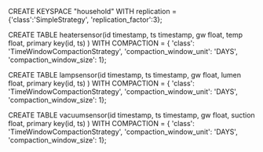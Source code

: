 CREATE KEYSPACE "household" WITH replication = {'class':'SimpleStrategy', 'replication_factor':3};

CREATE TABLE heatersensor(id timestamp, ts timestamp, gw float, temp float, primary key(id, ts) ) WITH COMPACTION = { 'class': 'TimeWindowCompactionStrategy', 'compaction_window_unit': 'DAYS', 'compaction_window_size': 1};

CREATE TABLE lampsensor(id timestamp, ts timestamp, gw float, lumen float, primary key(id, ts) ) WITH COMPACTION = { 'class': 'TimeWindowCompactionStrategy', 'compaction_window_unit': 'DAYS', 'compaction_window_size': 1};

CREATE TABLE vacuumsensor(id timestamp, ts timestamp, gw float, suction float, primary key(id, ts) ) WITH COMPACTION = { 'class': 'TimeWindowCompactionStrategy', 'compaction_window_unit': 'DAYS', 'compaction_window_size': 1};
